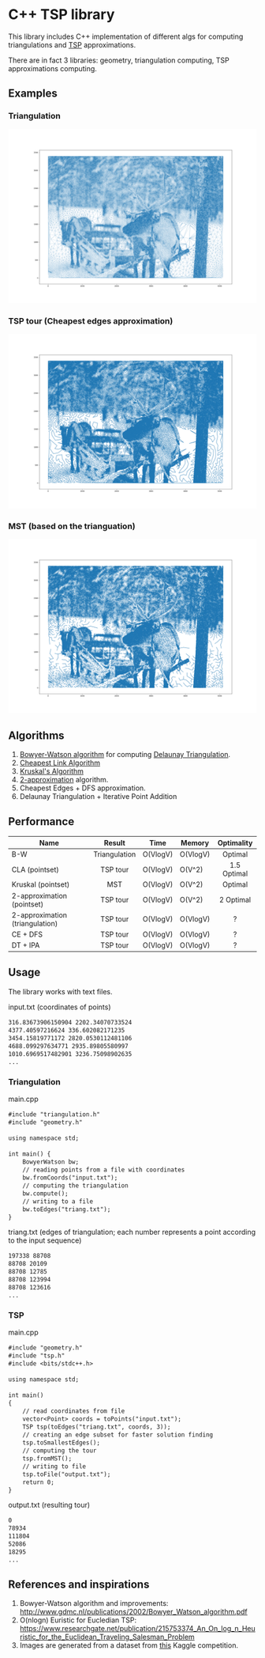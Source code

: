 # C++ TSP library

This library includes C++ implementation of different algs for computing triangulations and [TSP](https://en.wikipedia.org/wiki/Travelling_salesman_problem) approximations.

There are in fact 3 libraries: geometry, triangulation computing, TSP approximations computing.

## Examples
### Triangulation
![triang](Gallery/triangulation(ALL).png)
### TSP tour (Cheapest edges approximation)
![tsp](Gallery/improved(1.7).png)
### MST (based on the trianguation)
![mst](Gallery/MST(2.2).png)

## Algorithms

1. [Bowyer-Watson algorithm](https://en.wikipedia.org/wiki/Bowyer%E2%80%93Watson_algorithm) for computing [Delaunay Triangulation](https://en.wikipedia.org/wiki/Delaunay_triangulation).
2. [Cheapest Link Algorithm](http://www.jlmartin.faculty.ku.edu/courses/math105-F14/chapter6-part5.pdf)
3. [Kruskal's Algorithm](https://en.wikipedia.org/wiki/Kruskal%27s_algorithm)
4. [2-approximation](http://www.dis.uniroma1.it/~alberto/didattica/tcs-2011/alberto/TCS-approx-4.pdf) algorithm.
5. Cheapest Edges + DFS approximation.
6. Delaunay Triangulation + Iterative Point Addition

## Performance

| Name                            | Result        | Time     | Memory   | Optimality  |
| -                               | :-:           | -        | -        | :-:         |
| B-W                             | Triangulation | O(VlogV) | O(VlogV) | Optimal     |
| CLA (pointset)                  | TSP tour      | O(VlogV) | O(V^2)   | 1.5 Optimal |
| Kruskal (pointset)              | MST           | O(VlogV) | O(V^2)   | Optimal     |
| 2-approximation (pointset)      | TSP tour      | O(VlogV) | O(V^2)   | 2 Optimal   |
| 2-approximation (triangulation) | TSP tour      | O(VlogV) | O(VlogV) | ?           |
| CE + DFS                        | TSP tour      | O(VlogV) | O(VlogV) | ?           |
| DT + IPA                        | TSP tour      | O(VlogV) | O(VlogV) | ?           |


## Usage

The library works with text files.

input.txt (coordinates of points)
```
316.83673906150904 2202.34070733524
4377.40597216624 336.602082171235
3454.15819771172 2820.0530112481106
4688.099297634771 2935.89805580997
1010.6969517482901 3236.75098902635
...
```

### Triangulation
main.cpp
```
#include "triangulation.h"
#include "geometry.h"

using namespace std;

int main() {
    BowyerWatson bw;
    // reading points from a file with coordinates
    bw.fromCoords("input.txt");
    // computing the triangulation
    bw.compute();
    // writing to a file
    bw.toEdges("triang.txt");
}
```

triang.txt (edges of triangulation; each number represents a point according to the input sequence)
```
197338 88708
88708 20109
88708 12785
88708 123994
88708 123616
...
```

### TSP
main.cpp
```
#include "geometry.h"
#include "tsp.h"
#include <bits/stdc++.h>

using namespace std;

int main()
{
    // read coordinates from file
    vector<Point> coords = toPoints("input.txt");
    TSP tsp(toEdges("triang.txt", coords, 3));
    // creating an edge subset for faster solution finding
    tsp.toSmallestEdges();
    // computing the tour
    tsp.fromMST();
    // writing to file
    tsp.toFile("output.txt");
    return 0;
}
```

output.txt (resulting tour)
```
0
78934
111804
52086
18295
...
```

## References and inspirations

1. Bowyer-Watson algorithm and improvements: http://www.gdmc.nl/publications/2002/Bowyer_Watson_algorithm.pdf
2. O(nlogn) Euristic for Eucledian TSP: https://www.researchgate.net/publication/215753374_An_On_log_n_Heuristic_for_the_Euclidean_Traveling_Salesman_Problem
3. Images are generated from a dataset from [this](https://www.kaggle.com/c/traveling-santa-2018-prime-paths) Kaggle competition.
